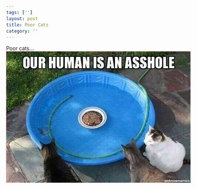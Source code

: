 ```yaml
---
tags: ['']
layout: post
title: Poor Cats
category: ''
---
```

Poor cats...
![Poor cats...](/uploads/2015-3-10-poor-cats.jpg)
